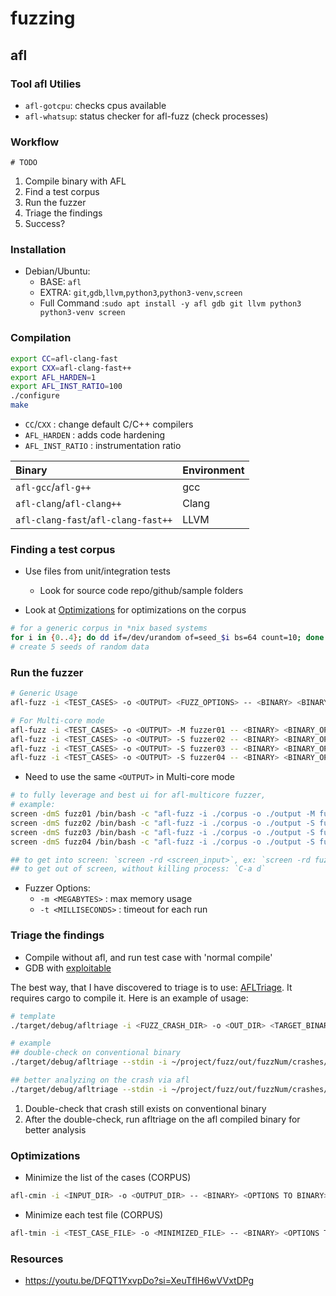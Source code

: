 # fuzzing

## afl

### Tool afl Utilies
- `afl-gotcpu`: checks cpus available
- `afl-whatsup`: status checker for afl-fuzz (check processes)


### Workflow
```mermaid
# TODO
```
1. Compile binary with AFL
1. Find a test corpus
1. Run the fuzzer
1. Triage the findings
1. Success?


### Installation
- Debian/Ubuntu:
  - BASE: `afl`
  - EXTRA: `git`,`gdb`,`llvm`,`python3`,`python3-venv`,`screen`
  - Full Command :`sudo apt install -y afl gdb git llvm python3 python3-venv screen`


### Compilation
```bash
export CC=afl-clang-fast
export CXX=afl-clang-fast++
export AFL_HARDEN=1
export AFL_INST_RATIO=100
./configure
make
```
- `CC`/`CXX` : change default C/C++ compilers
- `AFL_HARDEN` : adds code hardening
- `AFL_INST_RATIO` : instrumentation ratio 

| Binary | Environment 
| :---   | :----
| `afl-gcc`/`afl-g++` | gcc
| `afl-clang`/`afl-clang++` | Clang
| `afl-clang-fast`/`afl-clang-fast++` | LLVM


### Finding a test corpus
- Use files from unit/integration tests
  - Look for source code repo/github/sample folders

- Look at [Optimizations](#Optimizations) for optimizations on the corpus

```bash
# for a generic corpus in *nix based systems
for i in {0..4}; do dd if=/dev/urandom of=seed_$i bs=64 count=10; done
# create 5 seeds of random data
```


### Run the fuzzer
```bash
# Generic Usage
afl-fuzz -i <TEST_CASES> -o <OUTPUT> <FUZZ_OPTIONS> -- <BINARY> <BINARY_OPTIONS> @@
```

```bash
# For Multi-core mode
afl-fuzz -i <TEST_CASES> -o <OUTPUT> -M fuzzer01 -- <BINARY> <BINARY_OPTIONS> @@
afl-fuzz -i <TEST_CASES> -o <OUTPUT> -S fuzzer02 -- <BINARY> <BINARY_OPTIONS> @@
afl-fuzz -i <TEST_CASES> -o <OUTPUT> -S fuzzer03 -- <BINARY> <BINARY_OPTIONS> @@
afl-fuzz -i <TEST_CASES> -o <OUTPUT> -S fuzzer04 -- <BINARY> <BINARY_OPTIONS> @@
```
- Need to use the same `<OUTPUT>` in Multi-core mode


```bash
# to fully leverage and best ui for afl-multicore fuzzer,
# example:
screen -dmS fuzz01 /bin/bash -c "afl-fuzz -i ./corpus -o ./output -M fuzz01 -- ./simple @@"
screen -dmS fuzz02 /bin/bash -c "afl-fuzz -i ./corpus -o ./output -S fuzz02 -- ./simple @@"
screen -dmS fuzz03 /bin/bash -c "afl-fuzz -i ./corpus -o ./output -S fuzz03 -- ./simple @@"
screen -dmS fuzz04 /bin/bash -c "afl-fuzz -i ./corpus -o ./output -S fuzz04 -- ./simple @@"

## to get into screen: `screen -rd <screen_input>`, ex: `screen -rd fuzz01`
## to get out of screen, without killing process: `C-a d`
```

- Fuzzer Options:
  - `-m <MEGABYTES>` : max memory usage
  - `-t <MILLISECONDS>` : timeout for each run

### Triage the findings
- Compile without afl, and run test case with 'normal compile'
- GDB with [exploitable](https://github.com/jfoote/exploitable)


The best way, that I have discovered to triage is to use: [AFLTriage](https://github.com/quic/AFLTriage). It requires cargo to compile it. Here is an example of usage:

```bash
# template
./target/debug/afltriage -i <FUZZ_CRASH_DIR> -o <OUT_DIR> <TARGET_BINARY>

# example
## double-check on conventional binary
./target/debug/afltriage --stdin -i ~/project/fuzz/out/fuzzNum/crashes/id\:0000* -o project-fuzz-report ~/project/build/proj-bin

## better analyzing on the crash via afl
./target/debug/afltriage --stdin -i ~/project/fuzz/out/fuzzNum/crashes/id\:0000* -o project-fuzz-report ~/project/afl-build/proj-bin
```
1. Double-check that crash still exists on conventional binary
1. After the double-check, run afltriage on the afl compiled binary for better analysis

### Optimizations
- Minimize the list of the cases (CORPUS)
```bash
afl-cmin -i <INPUT_DIR> -o <OUTPUT_DIR> -- <BINARY> <OPTIONS TO BINARY> @@
```

-  Minimize each test file (CORPUS)
```bash
afl-tmin -i <TEST_CASE_FILE> -o <MINIMIZED_FILE> -- <BINARY> <OPTIONS TO BINARY> @@
```


### Resources
- https://youtu.be/DFQT1YxvpDo?si=XeuTfIH6wVVxtDPg